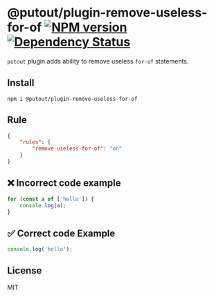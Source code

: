 # @putout/plugin-remove-useless-for-of [![NPM version][NPMIMGURL]][NPMURL] [![Dependency Status][DependencyStatusIMGURL]][DependencyStatusURL]

[NPMIMGURL]:                https://img.shields.io/npm/v/@putout/plugin-remove-useless-for-of.svg?style=flat&longCache=true
[NPMURL]:                   https://npmjs.org/package/@putout/plugin-remove-useless-for-of "npm"

[DependencyStatusURL]:      https://david-dm.org/coderaiser/putout?path=packages/plugin-remove-useless-for-of
[DependencyStatusIMGURL]:   https://david-dm.org/coderaiser/putout.svg?path=packages/plugin-remove-useless-for-of

`putout` plugin adds ability to remove useless `for-of` statements.

## Install

```
npm i @putout/plugin-remove-useless-for-of
```

## Rule

```json
{
    "rules": {
        "remove-useless-for-of": "on"
    }
}
```

## ❌ Incorrect code example

```js
for (const a of ['hello']) {
    console.log(a);
}
```

## ✅ Correct code Example

```js
console.log('hello');
```

## License

MIT

